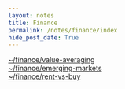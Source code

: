 ```yaml
---
layout: notes
title: Finance
permalink: /notes/finance/index
hide_post_date: True
---
```


[~/finance/value-averaging](/notes/finance/value-averaging) <br />
[~/finance/emerging-markets](/notes/finance/emerging-markets) <br />
[~/finance/rent-vs-buy](/notes/finance/rent-vs-buy) <br />